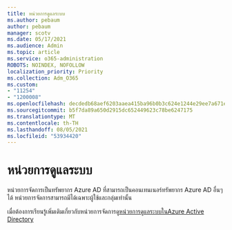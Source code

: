 ```yaml
---
title: หน่วยการดูแลระบบ
ms.author: pebaum
author: pebaum
manager: scotv
ms.date: 05/17/2021
ms.audience: Admin
ms.topic: article
ms.service: o365-administration
ROBOTS: NOINDEX, NOFOLLOW
localization_priority: Priority
ms.collection: Adm_O365
ms.custom:
- "11254"
- "1200008"
ms.openlocfilehash: decdedb68aef6203aaea415ba96b0b3c624e1244e29ee7a671ee0d06d964f837
ms.sourcegitcommit: b5f7da89a650d2915dc652449623c78be6247175
ms.translationtype: MT
ms.contentlocale: th-TH
ms.lasthandoff: 08/05/2021
ms.locfileid: "53934420"
---
```

# <a name="administrative-units"></a>หน่วยการดูแลระบบ

หน่วยการจัดการเป็นทรัพยากร Azure AD ที่สามารถเป็นคอนเทนเนอร์ทรัพยากร Azure AD อื่นๆ ได้ หน่วยการจัดการสามารถมีได้เฉพาะผู้ใช้และกลุ่มเท่านั้น

เมื่อต้องการเรียนรู้เพิ่มเติมเกี่ยวกับหน่วยการจัดการดู[หน่วยการดูแลระบบในAzure Active Directory](/azure/active-directory/roles/administrative-units)